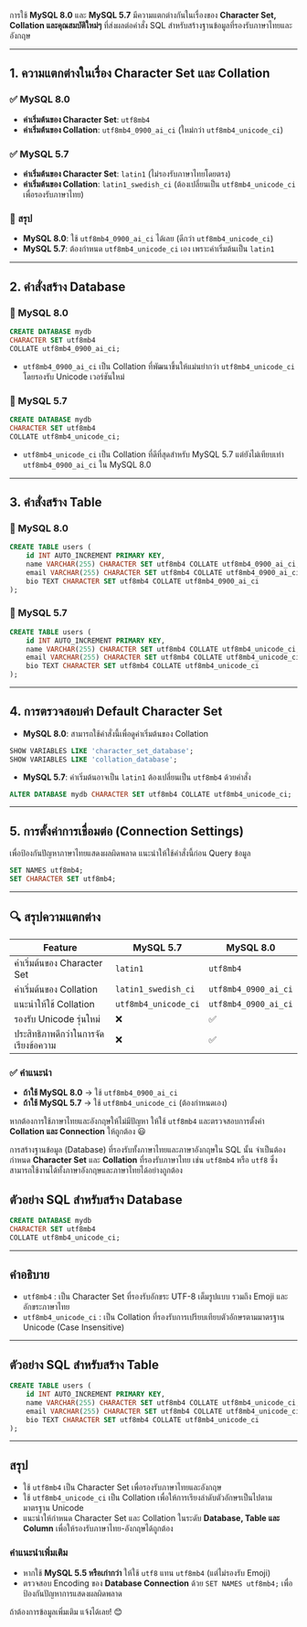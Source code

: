 การใช้ **MySQL 8.0** และ **MySQL 5.7** มีความแตกต่างกันในเรื่องของ **Character Set, Collation และคุณสมบัติใหม่ๆ** ที่ส่งผลต่อคำสั่ง SQL สำหรับสร้างฐานข้อมูลที่รองรับภาษาไทยและอังกฤษ

---

## **1. ความแตกต่างในเรื่อง Character Set และ Collation**
### ✅ **MySQL 8.0**
- **ค่าเริ่มต้นของ Character Set**: `utf8mb4`
- **ค่าเริ่มต้นของ Collation**: `utf8mb4_0900_ai_ci` (ใหม่กว่า `utf8mb4_unicode_ci`)

### ✅ **MySQL 5.7**
- **ค่าเริ่มต้นของ Character Set**: `latin1` (ไม่รองรับภาษาไทยโดยตรง)
- **ค่าเริ่มต้นของ Collation**: `latin1_swedish_ci` (ต้องเปลี่ยนเป็น `utf8mb4_unicode_ci` เพื่อรองรับภาษาไทย)

### 🔹 **สรุป**
- **MySQL 8.0**: ใช้ `utf8mb4_0900_ai_ci` ได้เลย (ดีกว่า `utf8mb4_unicode_ci`)
- **MySQL 5.7**: ต้องกำหนด `utf8mb4_unicode_ci` เอง เพราะค่าเริ่มต้นเป็น `latin1`

---

## **2. คำสั่งสร้าง Database**
### **📌 MySQL 8.0**
```sql
CREATE DATABASE mydb
CHARACTER SET utf8mb4
COLLATE utf8mb4_0900_ai_ci;
```
- `utf8mb4_0900_ai_ci` เป็น Collation ที่พัฒนาขึ้นให้แม่นยำกว่า `utf8mb4_unicode_ci` โดยรองรับ Unicode เวอร์ชันใหม่

### **📌 MySQL 5.7**
```sql
CREATE DATABASE mydb
CHARACTER SET utf8mb4
COLLATE utf8mb4_unicode_ci;
```
- `utf8mb4_unicode_ci` เป็น Collation ที่ดีที่สุดสำหรับ MySQL 5.7 แต่ยังไม่เทียบเท่า `utf8mb4_0900_ai_ci` ใน MySQL 8.0

---

## **3. คำสั่งสร้าง Table**
### **📌 MySQL 8.0**
```sql
CREATE TABLE users (
    id INT AUTO_INCREMENT PRIMARY KEY,
    name VARCHAR(255) CHARACTER SET utf8mb4 COLLATE utf8mb4_0900_ai_ci,
    email VARCHAR(255) CHARACTER SET utf8mb4 COLLATE utf8mb4_0900_ai_ci,
    bio TEXT CHARACTER SET utf8mb4 COLLATE utf8mb4_0900_ai_ci
);
```

### **📌 MySQL 5.7**
```sql
CREATE TABLE users (
    id INT AUTO_INCREMENT PRIMARY KEY,
    name VARCHAR(255) CHARACTER SET utf8mb4 COLLATE utf8mb4_unicode_ci,
    email VARCHAR(255) CHARACTER SET utf8mb4 COLLATE utf8mb4_unicode_ci,
    bio TEXT CHARACTER SET utf8mb4 COLLATE utf8mb4_unicode_ci
);
```

---

## **4. การตรวจสอบค่า Default Character Set**
- **MySQL 8.0**: สามารถใช้คำสั่งนี้เพื่อดูค่าเริ่มต้นของ Collation
```sql
SHOW VARIABLES LIKE 'character_set_database';
SHOW VARIABLES LIKE 'collation_database';
```
- **MySQL 5.7**: ค่าเริ่มต้นอาจเป็น `latin1` ต้องเปลี่ยนเป็น `utf8mb4` ด้วยคำสั่ง
```sql
ALTER DATABASE mydb CHARACTER SET utf8mb4 COLLATE utf8mb4_unicode_ci;
```

---

## **5. การตั้งค่าการเชื่อมต่อ (Connection Settings)**
เพื่อป้องกันปัญหาภาษาไทยแสดงผลผิดพลาด แนะนำให้ใช้คำสั่งนี้ก่อน Query ข้อมูล
```sql
SET NAMES utf8mb4;
SET CHARACTER SET utf8mb4;
```

---

## **🔍 สรุปความแตกต่าง**
| Feature             | MySQL 5.7 | MySQL 8.0 |
|---------------------|----------|----------|
| ค่าเริ่มต้นของ Character Set | `latin1` | `utf8mb4` |
| ค่าเริ่มต้นของ Collation | `latin1_swedish_ci` | `utf8mb4_0900_ai_ci` |
| แนะนำให้ใช้ Collation | `utf8mb4_unicode_ci` | `utf8mb4_0900_ai_ci` |
| รองรับ Unicode รุ่นใหม่ | ❌ | ✅ |
| ประสิทธิภาพดีกว่าในการจัดเรียงข้อความ | ❌ | ✅ |

### **✅ คำแนะนำ**
- **ถ้าใช้ MySQL 8.0** → ใช้ `utf8mb4_0900_ai_ci`
- **ถ้าใช้ MySQL 5.7** → ใช้ `utf8mb4_unicode_ci` (ต้องกำหนดเอง)

หากต้องการใช้ภาษาไทยและอังกฤษให้ไม่มีปัญหา ให้ใช้ `utf8mb4` และตรวจสอบการตั้งค่า **Collation และ Connection** ให้ถูกต้อง 😃


การสร้างฐานข้อมูล (Database) ที่รองรับทั้งภาษาไทยและภาษาอังกฤษใน SQL นั้น จำเป็นต้องกำหนด **Character Set** และ **Collation** ที่รองรับภาษาไทย เช่น `utf8mb4` หรือ `utf8` ซึ่งสามารถใช้งานได้ทั้งภาษาอังกฤษและภาษาไทยได้อย่างถูกต้อง

## **ตัวอย่าง SQL สำหรับสร้าง Database**
```sql
CREATE DATABASE mydb
CHARACTER SET utf8mb4
COLLATE utf8mb4_unicode_ci;
```
---
## **คำอธิบาย**
- `utf8mb4` : เป็น Character Set ที่รองรับอักขระ UTF-8 เต็มรูปแบบ รวมถึง Emoji และอักขระภาษาไทย
- `utf8mb4_unicode_ci` : เป็น Collation ที่รองรับการเปรียบเทียบตัวอักษรตามมาตรฐาน Unicode (Case Insensitive)

---
## **ตัวอย่าง SQL สำหรับสร้าง Table**
```sql
CREATE TABLE users (
    id INT AUTO_INCREMENT PRIMARY KEY,
    name VARCHAR(255) CHARACTER SET utf8mb4 COLLATE utf8mb4_unicode_ci,
    email VARCHAR(255) CHARACTER SET utf8mb4 COLLATE utf8mb4_unicode_ci,
    bio TEXT CHARACTER SET utf8mb4 COLLATE utf8mb4_unicode_ci
);
```
---
## **สรุป**
- ใช้ `utf8mb4` เป็น Character Set เพื่อรองรับภาษาไทยและอังกฤษ
- ใช้ `utf8mb4_unicode_ci` เป็น Collation เพื่อให้การเรียงลำดับตัวอักษรเป็นไปตามมาตรฐาน Unicode
- แนะนำให้กำหนด Character Set และ Collation ในระดับ **Database, Table และ Column** เพื่อให้รองรับภาษาไทย-อังกฤษได้ถูกต้อง

### **คำแนะนำเพิ่มเติม**
- หากใช้ **MySQL 5.5 หรือเก่ากว่า** ให้ใช้ `utf8` แทน `utf8mb4` (แต่ไม่รองรับ Emoji)
- ตรวจสอบ Encoding ของ **Database Connection** ด้วย `SET NAMES utf8mb4;` เพื่อป้องกันปัญหาการแสดงผลผิดพลาด

ถ้าต้องการข้อมูลเพิ่มเติม แจ้งได้เลย! 😊
